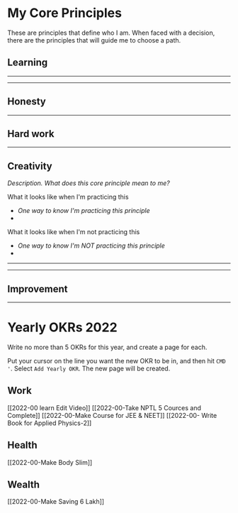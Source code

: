 # My Core Principles

These are principles that define who I am. When faced with a decision, there are the principles that will guide me to choose a path.

## Learning


---

---

## Honesty


---

## Hard work

---

## Creativity 


_Description. What does this core principle mean to me?_

What it looks like when I'm practicing this
- _One way to know I'm practicing this principle_
- 

What it looks like when I'm not practicing this
- _One way to know I'm NOT practicing this principle_
- 


---

---
## Improvement 

---
# Yearly OKRs 2022

Write no more than 5 OKRs for this year, and create a page for each.

Put your cursor on the line you want the new OKR to be in, and then hit `CMD '`. Select `Add Yearly OKR`. The new page will be created.

## Work
[[2022-00 learn Edit Video]]
[[2022-00-Take NPTL 5 Cources and Complete]] 
[[2022-00-Make Course for JEE & NEET]] 
[[2022-00- Write Book for Applied Physics-2]] 


## Health

[[2022-00-Make Body Slim]]

## Wealth

[[2022-00-Make Saving 6 Lakh]]